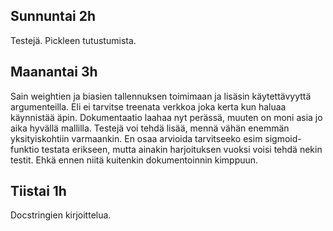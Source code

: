 ## Sunnuntai 2h
Testejä. Pickleen tutustumista.

## Maanantai 3h
Sain weightien ja biasien tallennuksen toimimaan ja lisäsin käytettävyyttä argumenteilla. Eli ei tarvitse treenata verkkoa joka kerta kun haluaa käynnistää äpin. Dokumentaatio laahaa nyt perässä, muuten on moni asia jo aika hyvällä mallilla. Testejä voi tehdä lisää, mennä vähän enemmän yksityiskohtiin varmaankin. En osaa arvioida tarvitseeko esim sigmoid-funktio testata erikseen, mutta ainakin harjoituksen vuoksi voisi tehdä nekin testit. Ehkä ennen niitä kuitenkin dokumentoinnin kimppuun.

## Tiistai 1h
Docstringien kirjoittelua.
